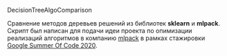DecisionTreeAlgoComparison

Сравнение методов деревьев решений из библиотек **sklearn** и **mlpack**. Скрипт был написан для подачи идеи проекта по опимизации реализаций алгоритмов в компанию [mlpack](https://www.mlpack.org/) в рамках стажировки [Google Summer Of Code 2020](https://summerofcode.withgoogle.com/).
